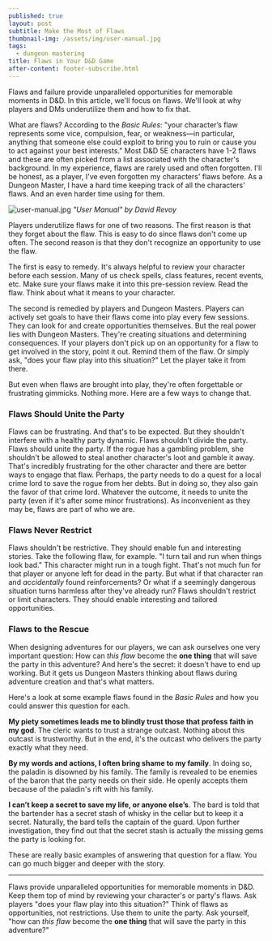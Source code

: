 ```yaml
---
published: true
layout: post
subtitle: Make the Most of Flaws
thumbnail-img: /assets/img/user-manual.jpg
tags:
  - dungeon mastering
title: Flaws in Your D&D Game
after-content: footer-subscribe.html
---
```


Flaws and failure provide unparalleled opportunities for memorable moments in D&D. In this article, we'll focus on flaws. We'll look at why players and DMs underutilize them and how to fix that.

What are flaws? According to the *Basic Rules*: "your character’s flaw represents some vice, compulsion, fear, or weakness—in particular, anything that someone else could exploit to bring you to ruin or cause you to act against your best interests." Most D&D 5E characters have 1-2 flaws and these are often picked from a list associated with the character's background. In my experience, flaws are rarely used and often forgotten. I'll be honest, as a player, I've even forgotten my characters' flaws before. As a Dungeon Master, I have a hard time keeping track of all the characters' flaws. And an even harder time using for them.

![user-manual.jpg]({{site.baseurl}}/assets/img/user-manual.jpg)
_"User Manual" by David Revoy_

Players underutilize flaws for one of two reasons. The first reason is that they forget about the flaw. This is easy to do since flaws don't come up often. The second reason is that they don't recognize an opportunity to use the flaw. 

The first is easy to remedy. It's always helpful to review your character before each session. Many of us check spells, class features, recent events, etc. Make sure your flaws make it into this pre-session review. Read the flaw. Think about what it means to your character. 

The second is remedied by players and Dungeon Masters. Players can actively set goals to have their flaws come into play every few sessions. They can look for and create opportunities themselves. But the real power lies with Dungeon Masters. They're creating situations and determining consequences. If your players don't pick up on an opportunity for a flaw to get involved in the story, point it out. Remind them of the flaw. Or simply ask, "does your flaw play into this situation?" Let the player take it from there.

But even when flaws are brought into play, they're often forgettable or frustrating gimmicks. Nothing more. Here are a few ways to change that.

### Flaws Should Unite the Party

Flaws can be frustrating. And that's to be expected. But they shouldn't interfere with a healthy party dynamic. Flaws shouldn't divide the party. Flaws should unite the party. If the rogue has a gambling problem, she shouldn't be allowed to steal another character's loot and gamble it away. That's incredibly frustrating for the other character and there are better ways to engage that flaw. Perhaps, the party needs to do a quest for a local crime lord to save the rogue from her debts. But in doing so, they also gain the favor of that crime lord. Whatever the outcome, it needs to unite the party (even if it's after some minor frustrations). As inconvenient as they may be, flaws are part of who we are.

### Flaws Never Restrict

Flaws shouldn't be restrictive. They should enable fun and interesting stories. Take the following flaw, for example. "I turn tail and run when things look bad." This character might run in a tough fight. That's not much fun for that player or anyone left for dead in the party. But what if that character ran and *accidentally* found reinforcements? Or what if a seemingly dangerous situation turns harmless after they've already run? Flaws shouldn't restrict or limit characters. They should enable interesting and tailored opportunities.

### Flaws to the Rescue

When designing adventures for our players, we can ask ourselves one very important question: How can *this flaw* become the **one thing** that will save the party in this adventure? And here's the secret: it doesn't have to end up working. But it gets us Dungeon Masters thinking about flaws during adventure creation and that's what matters.

Here's a look at some example flaws found in the *Basic Rules* and how you could answer this question for each.

**My piety sometimes leads me to blindly trust those that profess faith in my god**. The cleric wants to trust a strange outcast. Nothing about this outcast is trustworthy. But in the end, it's the outcast who delivers the party exactly what they need.

**By my words and actions, I often bring shame to my family**. In doing so, the paladin is disowned by his family. The family is revealed to be enemies of the baron that the party needs on their side. He openly accepts them because of the paladin's rift with his family.

**I can’t keep a secret to save my life, or anyone else’s**. The bard is told that the bartender has a secret stash of whisky in the cellar but to keep it a secret. Naturally, the bard tells the captain of the guard. Upon further investigation, they find out that the secret stash is actually the missing gems the party is looking for.

These are really basic examples of answering that question for a flaw. You can go much bigger and deeper with the story.

---

Flaws provide unparalleled opportunities for memorable moments in D&D. Keep them top of mind by reviewing your character's or party's flaws. Ask players "does your flaw play into this situation?" Think of flaws as opportunities, not restrictions. Use them to unite the party. Ask yourself, "how can *this flaw* become the **one thing** that will save the party in this adventure?" 